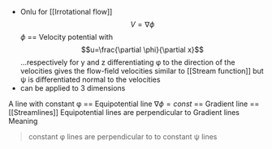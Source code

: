 - Onlu for [[Irrotational flow]]
$$V=\nabla\phi$$
$\phi$ == Velocity potential
with $$u=\frac{\partial \phi}{\partial x}$$
...respectively for y and z
differentiating φ to the direction of the velocities gives the flow-field velocities
similar to [[Stream function]] but ψ is differentiated normal to the velocities
- can be applied to 3 dimensions 

A line with constant φ == Equipotential line
$\nabla \phi=const$ == Gradient line == [[Streamlines]]
Equipotential lines are perpendicular to Gradient lines
Meaning
>constant φ lines are perpendicular to to constant ψ lines

